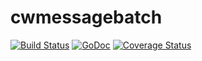 # cwmessagebatch

[![Build Status](https://travis-ci.org/cep21/cwmessagebatch.svg?branch=master)](https://travis-ci.org/cep21/cwmessagebatch)
[![GoDoc](https://godoc.org/github.com/cep21/cwmessagebatch?status.svg)](https://godoc.org/github.com/cep21/cwmessagebatch)
[![Coverage Status](https://coveralls.io/repos/github/cep21/cwmessagebatch/badge.svg)](https://coveralls.io/github/cep21/cwmessagebatch)
